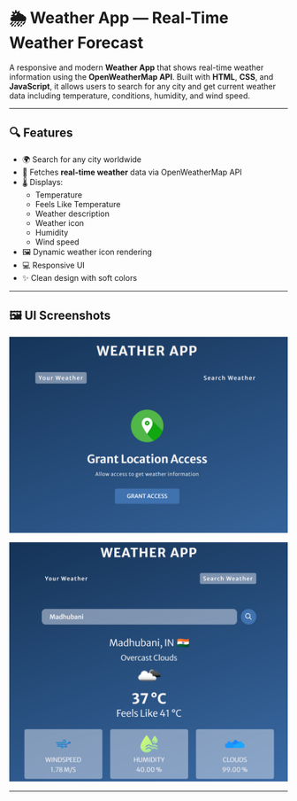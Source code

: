 # 🌦️ Weather App — Real-Time Weather Forecast

A responsive and modern **Weather App** that shows real-time weather information using the **OpenWeatherMap API**. Built with **HTML**, **CSS**, and **JavaScript**, it allows users to search for any city and get current weather data including temperature, conditions, humidity, and wind speed.

---

## 🔍 Features

- 🌍 Search for any city worldwide
- 📡 Fetches **real-time weather** data via OpenWeatherMap API
- 🌡️ Displays:
  - Temperature
  - Feels Like Temperature
  - Weather description
  - Weather icon
  - Humidity
  - Wind speed
- 🖼️ Dynamic weather icon rendering
- 💻 Responsive UI
- ✨ Clean design with soft colors

---

## 🖼️ UI Screenshots

![Home Screen](images/WeatherAppHome.png)

![Home Screen](images/SearchTab.png)

---
